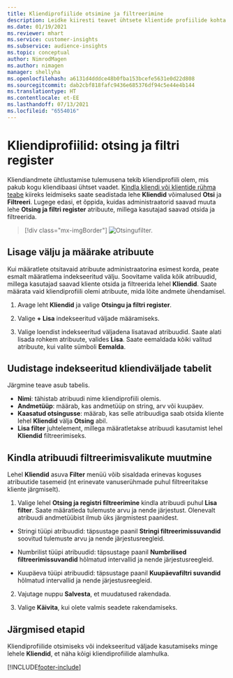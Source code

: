 ```yaml
---
title: Kliendiprofiilide otsimine ja filtreerimine
description: Leidke kiiresti teavet ühtsete klientide profiilide kohta ja filtreerige määratud atribuute.
ms.date: 01/19/2021
ms.reviewer: mhart
ms.service: customer-insights
ms.subservice: audience-insights
ms.topic: conceptual
author: NimrodMagen
ms.author: nimagen
manager: shellyha
ms.openlocfilehash: a6131d4dddce48b0fba153bcefe5631e0d22d808
ms.sourcegitcommit: dab2cbf818fafc9436e685376df94c5e44e4b144
ms.translationtype: HT
ms.contentlocale: et-EE
ms.lasthandoff: 07/13/2021
ms.locfileid: "6554016"
---
```

# <a name="customer-profiles-search--filter-index"></a>Kliendiprofiilid: otsing ja filtri register

Kliendiandmete ühtlustamise tulemusena tekib kliendiprofiili olem, mis pakub kogu kliendibaasi ühtset vaadet. [Kindla kliendi või klientide rühma teabe](customer-profiles.md) kiireks leidmiseks saate seadistada lehe **Kliendid** võimalused **Otsi** ja **Filtreeri**. Lugege edasi, et õppida, kuidas administraatorid saavad muuta lehe **Otsing ja filtri register** atribuute, millega kasutajad saavad otsida ja filtreerida.

> [!div class="mx-imgBorder"]
> ![Otsingufilter.](media/search-filter.png "Otsingufilter")

## <a name="add-fields-and-specify-attributes"></a>Lisage välju ja määrake atribuute

Kui määratlete otsitavaid atribuute administraatorina esimest korda, peate esmalt määratlema indekseeritud välju. Soovitame valida kõik atribuudid, millega kasutajad saavad kliente otsida ja filtreerida lehel **Kliendid**. Saate määrata vaid kliendiprofiili olemi atribuute, mida lõite andmete ühendamisel.

1. Avage leht **Kliendid** ja valige **Otsingu ja filtri register**.

2. Valige **+ Lisa** indekseeritud väljade määramiseks.

3. Valige loendist indekseeritud väljadena lisatavad atribuudid. Saate alati lisada rohkem atribuute, valides **Lisa**. Saate eemaldada kõiki valitud atribuute, kui valite sümboli **Eemalda**.

## <a name="explore-the-indexed-customer-fields-table"></a>Uudistage indekseeritud kliendiväljade tabelit

Järgmine teave asub tabelis.

- **Nimi**: tähistab atribuudi nime kliendiprofiili olemis.
- **Andmetüüp**: määrab, kas andmetüüp on string, arv või kuupäev.
- **Kaasatud otsingusse**: määrab, kas selle atribuudiga saab otsida kliente lehel **Kliendid** välja **Otsing** abil.
- **Lisa filter** juhtelement, millega määratletakse atribuudi kasutamist lehel **Kliendid** filtreerimiseks.

## <a name="editing-filtering-options-for-a-given-attribute"></a>Kindla atribuudi filtreerimisvalikute muutmine

Lehel **Kliendid** asuva **Filter** menüü võib sisaldada erinevas koguses atribuutide tasemeid (nt erinevate vanuserühmade puhul filtreeritakse kliente järgmiselt).

1. Valige lehel **Otsing ja registri filtreerimine** kindla atribuudi puhul **Lisa filter**. Saate määratleda tulemuste arvu ja nende järjestust. Olenevalt atribuudi andmetüübist ilmub üks järgmistest paanidest.

- Stringi tüüpi atribuudid: täpsustage paanil **Stringi filtreerimissuvandid** soovitud tulemuste arvu ja nende järjestusreegleid.

- Numbrilist tüüpi atribuudid: täpsustage paanil **Numbrilised filtreerimissuvandid** hõlmatud intervallid ja nende järjestusreegleid.

- Kuupäeva tüüpi atribuudid: täpsustage paanil **Kuupäevafiltri suvandid** hõlmatud intervallid ja nende järjestusreegleid.

2. Vajutage nuppu **Salvesta**, et muudatused rakendada.

3. Valige **Käivita**, kui olete valmis seadete rakendamiseks.

## <a name="next-steps"></a>Järgmised etapid

Kliendiprofiilide otsimiseks või indekseeritud väljade kasutamiseks minge lehele **Kliendid**, et näha kõigi kliendiprofiilide alamhulka.


[!INCLUDE[footer-include](../includes/footer-banner.md)]
